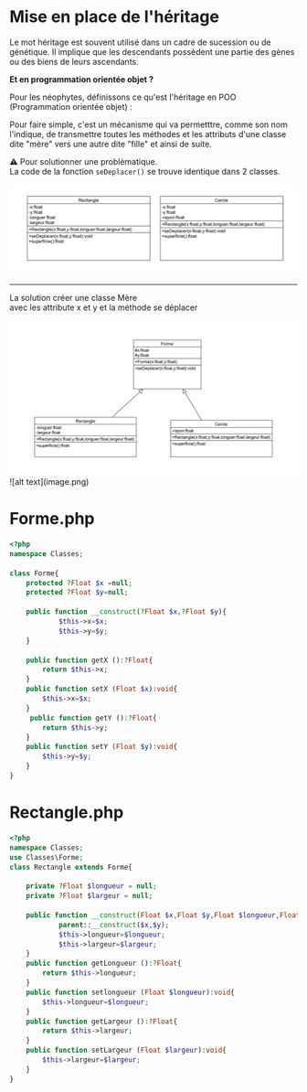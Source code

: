 # Mise en place de l'héritage
Le mot héritage est souvent utilisé dans un cadre de sucession ou de génétique. Il implique que les descendants possèdent une partie des gènes ou des biens de leurs ascendants.  
  
**Et en programmation orientée objet ?**
  
Pour les néophytes, définissons ce qu'est l'héritage en POO (Programmation orientée objet) :  
  
Pour faire simple, c'est un mécanisme qui va permetttre, comme son nom l'indique, de transmettre toutes les méthodes et les attributs d'une classe dite "mère" vers une autre dite "fille" et ainsi de suite.  
  
  
:warning: Pour solutionner une problèmatique.  
La code de la fonction <code>seDeplacer()</code> se trouve identique dans 2 classes.  
 
<img src="../img/05/rectangle.png" width="800">

----------


La solution créer une classe Mère  
avec les attribute x et y
et la méthode se déplacer

<img src="../img/05/rectangle-2.png" width="800">
![alt text](image.png)

# Forme.php
```php
<?php
namespace Classes;

class Forme{
    protected ?Float $x =null;
    protected ?Float $y=null;
    
    public function __construct(?Float $x,?Float $y){
            $this->x=$x;
            $this->y=$y;
    }

    public function getX ():?Float{
        return $this->x;
    }    
    public function setX (Float $x):void{
        $this->x=$x;
    } 
     public function getY ():?Float{
        return $this->y;
    }    
    public function setY (Float $y):void{
        $this->y=$y;
    } 
}
```

# Rectangle.php
```php
<?php
namespace Classes;
use Classes\Forme;
class Rectangle extends Forme{

    private ?Float $longueur = null;
    private ?Float $largeur = null;

    public function __construct(Float $x,Float $y,Float $longueur,Float $largeur){
            parent::__construct($x,$y);
            $this->longueur=$longueur;
            $this->largeur=$largeur;
    }
    public function getLongueur ():?Float{
        return $this->longueur;
    }    
    public function setlongueur (Float $longueur):void{
        $this->longueur=$longueur;
    } 
    public function getLargeur ():?Float{
        return $this->largeur;
    }    
    public function setLargeur (Float $largeur):void{
        $this->largeur=$largeur;
    } 
}

```
